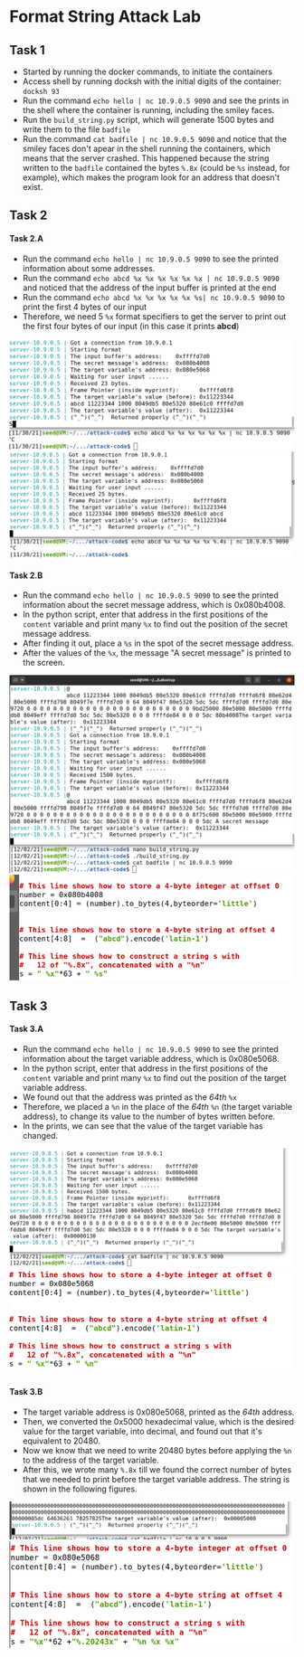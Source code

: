 # Format String Attack Lab

## Task 1

- Started by running the docker commands, to initiate the containers
- Access shell by running docksh with the initial digits of the container: `docksh 93`
- Run the command `echo hello | nc 10.9.0.5 9090` and see the prints in the shell where the container is running, including the smiley faces.
- Run the `build_string.py` script, which will generate 1500 bytes and write them to the file `badfile`
- Run the command `cat badfile | nc 10.9.0.5 9090` and notice that the smiley faces don't apear in the shell running the containers, which means that the server crashed. This happened because the string written to the `badfile` contained the bytes `%.8x` (could be `%s` instead, for example), which makes the program look for an address that doesn't exist.

## Task 2

#### Task 2.A

- Run the command `echo hello | nc 10.9.0.5 9090` to see the printed information about some addresses.
- Run the command `echo abcd %x %x %x %x %x %x | nc 10.9.0.5 9090` and noticed that the address of the input buffer is printed at the end
- Run the command `echo abcd %x %x %x %x %x %s| nc 10.9.0.5 9090` to print the first 4 bytes of our input
- Therefore, we need 5 `%x` format specifiers to get the server to print out the first four bytes of our input (in this case it prints **abcd**)

![Task 2.A screenshot 1](images/Lab3Task2StepA-1.png)
![Task 2.A screenshot 2](images/Lab3Task2StepA-2.png)

#### Task 2.B

- Run the command `echo hello | nc 10.9.0.5 9090` to see the printed information about the secret message address, which is 0x080b4008.
- In the python script, enter that address in the first positions of the `content` variable and print many `%x` to find out the position of the secret message address.
- After finding it out, place a `%s` in the spot of the secret message address.
- After the values of the `%x`, the message "A secret message" is printed to the screen.

![Task 2.B screenshot 1](images/Lab3Task2StepB-1.png)
![Task 2.B screenshot 2](images/Lab3Task2StepB-2.png)

## Task 3

#### Task 3.A

- Run the command `echo hello | nc 10.9.0.5 9090` to see the printed information about the target variable address, which is 0x080e5068.
- In the python script, enter that address in the first positions of the `content` variable and print many `%x` to find out the position of the target variable address.
- We found out that the address was printed as the *64th* `%x` 
- Therefore, we placed a `%n` in the place of the *64th* `%n` (the target variable address), to change its value to the number of bytes written before.
- In the prints, we can see that the value of the target variable has changed.

![Task 3.A screenshot 1](images/Lab3Task3StepA-1.png)
![Task 3.A screenshot 2](images/Lab3Task3StepA-2.png)

#### Task 3.B

- The target variable address is 0x080e5068, printed as the *64th* address.
- Then, we converted the 0x5000 hexadecimal value, which is the desired value for the target variable, into decimal, and found out that it's equivalent to 20480.
- Now we know that we need to write 20480 bytes before applying the `%n` to the address of the target variable.
- After this, we wrote many `%.8x` till we found the correct number of bytes that we needed to print before the target variable address. The string is shown in the following figures.

![Task 3.B screenshot 1](images/Lab3Task3StepB-1.png)
![Task 3.B screenshot 2](images/Lab3Task3StepB-2.png)